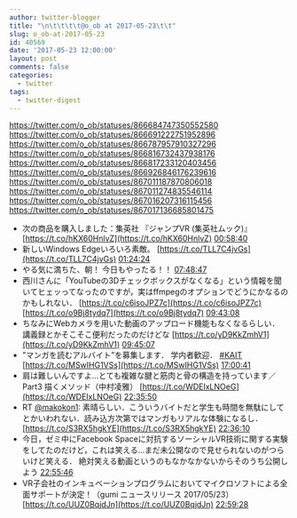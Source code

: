 ```yaml
---
author: twitter-blogger
title: "\n\t\t\t\t@o_ob at 2017-05-23\t\t"
slug: o_ob-at-2017-05-23
id: 40569
date: '2017-05-23 12:00:00'
layout: post
comments: false
categories:
  - twitter
tags:
  - twitter-digest
---
```


https://twitter.com/o_ob/statuses/866684747350552580 https://twitter.com/o_ob/statuses/866691222751952896 https://twitter.com/o_ob/statuses/866787957910327296 https://twitter.com/o_ob/statuses/866816732437938176 https://twitter.com/o_ob/statuses/866817233120403456 https://twitter.com/o_ob/statuses/866926846176239616 https://twitter.com/o_ob/statuses/867011187870806018 https://twitter.com/o_ob/statuses/867011274835546114 https://twitter.com/o_ob/statuses/867016207316115456 https://twitter.com/o_ob/statuses/867017136685801475  

*   次の商品を購入しました：集英社 『ジャンプVR (集英社ムック)』 [https://t.co/hKX60HnlvZ](https://t.co/hKX60HnlvZ) [00:58:40](https://twitter.com/o_ob/statuses/866684747350552580)
*   新しいWindows Edgeいろいろ素敵。 [https://t.co/TLL7C4jvGs](https://t.co/TLL7C4jvGs) [01:24:24](https://twitter.com/o_ob/statuses/866691222751952896)
*   やる気に満ちた、朝！ 今日もやったる！！ [07:48:47](https://twitter.com/o_ob/statuses/866787957910327296)
*   西川さんに「YouTubeの3Dチェックボックスがなくなる」という情報を聞いてヒェッってなったのですが，実はffmpegのオプションでどうにかなるのかもしれない． [https://t.co/c6isoJPZ7c](https://t.co/c6isoJPZ7c) [https://t.co/o9Bj8tydq7](https://t.co/o9Bj8tydq7) [09:43:08](https://twitter.com/o_ob/statuses/866816732437938176)
*   ちなみにWebカメラを用いた動画のアップロード機能もなくなるらしい． 講義録とかそこそこ便利だったのだけどな [https://t.co/yD9KkZmhV1](https://t.co/yD9KkZmhV1) [09:45:07](https://twitter.com/o_ob/statuses/866817233120403456)
*   ”マンガを読むアルバイト”を募集します． 学内者歓迎． [#KAIT](https://twitter.com/search?q=%23KAIT&src=hash) [https://t.co/MSwIHG1VSs](https://t.co/MSwIHG1VSs) [17:00:41](https://twitter.com/o_ob/statuses/866926846176239616)
*   肩は難しいんですよ…とても複雑な腱と筋肉と骨の構造を持っています／Part3 描くメソッド（中村凌雅） [https://t.co/WDEIxLNOeG](https://t.co/WDEIxLNOeG) [22:35:50](https://twitter.com/o_ob/statuses/867011187870806018)
*   RT [@makokon1](https://twitter.com/makokon1): 素晴らしい．こういうバイトだと学生も時間を無駄にしてとかいわれない．読み込方次第ではマンガもリアルな体験になるし． [https://t.co/S3RX5hgkYE](https://t.co/S3RX5hgkYE) [22:36:10](https://twitter.com/o_ob/statuses/867011274835546114)
*   今日，ゼミ中にFacebook Spaceに対抗するソーシャルVR技術に関する実験をしてたのだけど，これは笑える…まだ未公開なので見せられないのがつらいけど笑える． 絶対笑える動画というのもなかなかないからそのうち公開しよう [22:55:46](https://twitter.com/o_ob/statuses/867016207316115456)
*   VR子会社のインキュベーションプログラムにおいてマイクロソフトによる全面サポートが決定！（gumi ニュースリリース 2017/05/23） [https://t.co/UUZ0BqjdJn](https://t.co/UUZ0BqjdJn) [22:59:28](https://twitter.com/o_ob/statuses/867017136685801475)